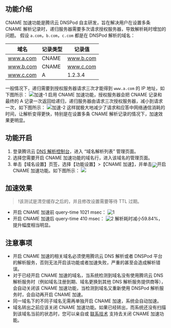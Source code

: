 ## 功能介绍
CNAME 加速功能是腾讯云 DNSPod 自主研发，旨在解决用户在设置多条 CNAME 解析记录时，递归服务器需要多次请求授权服务器，导致解析耗时增加的问题。
假设 `a.com`，`b.com`，`c.com` 都是在 DNSPod 解析的域名：

| 域名| 记录类型 | 记录值 |
|---------|---------|---------|
| www.a.com | CNAME | www.b.com |
| www.b.com | CNAME | www.c.com |
| www.c.com |  A | 1.2.3.4 |

一般情况下，递归需要到授权服务器请求三次才能得到 `www.a.com` 的 IP 地址，如下图所示：
![加速-1](https://mc.qcloudimg.com/static/img/57938b0d24aa1a136c852c0cf0d1abc3/123.png)
启用 CNAME 加速功能，授权服务器会把 CNAME 记录和最终的 A 记录一次返回给递归，递归服务器由请求三次授权服务器，减小到请求一次，如下图所示：
![加速-2](https://mc.qcloudimg.com/static/img/a8b35c14692209372897e985990be3a6/123.png)
这样就极大地减少了请求和应答中网络通信消耗的时间，让解析变得更快，特别是在设置多条 CNAME 解析记录的情况下，加速效果更明显。

## 功能开启
1. 登录腾讯云 [DNS 解析控制台](https://console.cloud.tencent.com/cns)，进入 “域名解析列表” 管理页面。
2. 选择您需要开启 CNAME 加速功能的域名行，进入该域名的管理页面。
3. 单击【域名设置】页签，选择【功能设置】>【CNAME 加速】，并单击<span><img src="https://main.qcloudimg.com/raw/340e01340ee9908b99b80b2f3fb95c79.png" style="margin-bottom:-5px"></span>开启 CNAME 加速功能。如下图所示：
![](https://main.qcloudimg.com/raw/449adbec2fa4a51cc3dfd0697f69c553.png)

## 加速效果
>!该测试是清空缓存之后的，并且修改设置需要等待 TTL 过期。
>
- 开启 CNAME 加速前 query-time 1021 msec：
![1](https://mc.qcloudimg.com/static/img/a3b44b2e056e921ca1adac9e5dfb77d3/speedup_off.png)
- 开启 CNAME 加速后 query-time 410 msec：
![2](https://mc.qcloudimg.com/static/img/f71dfc679621faff5a93889f56c9ac48/speedup_on.jpg)
解析耗时减小59.84%，提升幅度相当明显。


## 注意事项
- 开启 CNAME 加速的相关域名必须使用腾讯云 DNS 解析或者 DNSPod 平台的解析服务，否则无法开启该功能或者加速失败，严重的甚至会造成解析错误。
- 对于已经开启 CNAME 加速的域名，当系统检测到域名没有使用腾讯云 DNS 解析服务时（例如域名注册到期、域名更换到其他 DNS 解析服务提供商等），会自动关闭该 CNAME 加速功能，当检测到域名又重新使用 DNSPod 解析服务时，会自动再开启 CNAME 加速。
- 同一域名下的不同子域名无需再单独开启 CNAME 加速，系统会自动加速。
- 域名转出之前应该关闭 CNAME 加速功能。如果已经转出，而系统还没有扫描到该域名当前的状态时，您可以亲自或 [联系技术](https://cloud.tencent.com/document/product/302/33949) 支持去关闭 CNAME 加速功能。
